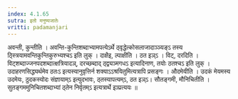 ```yaml
---
index: 4.1.65
sutra: इतो मनुष्यजातेः
vritti: padamanjari
---
```


 अवन्ती, कुन्तीति । अवन्ति-कुन्तिशब्दाभ्यामपत्येऽर्थे ठ्वृद्धेत्कोसलाजादाञ्ञ्यङ्ऽ तस्य ठ्स्त्रियामवन्तिकुन्तिकुरुभ्यश्चऽ इति लुक् । दाक्षैइ, ल्पाक्षीति । ठत इञ्ऽ । विट्, दरदिति । विट्शब्दाज्जनपदशब्दात्क्षत्रियादञ्, दरच्छब्दाद् ठ्द्व्यञ्मगधऽ इत्यादिनाण, तयोः ठतश्चऽ इति लुक् । उदाहरणसिद्ध्यर्थमेव ठतःऽ इत्यस्यानुवृत्तिर्न शक्याऽऽश्रयितुमित्यत्रापि प्रसङ्गः । औदमेयीति । उदकं मेयमस्य उदमेयः, ठुदकस्योदः संज्ञायाम्ऽ इत्युदभावः, ठ्तस्यापत्यम्ऽ, ठत इञ्ऽ। सौतङ्गमी, मौनिचितीति । सुतङ्गममुनिचितशब्दाभ्यां ठ्तेन निर्वृतम्ऽ इत्यत्रार्थे इञ्प्रत्ययः ॥